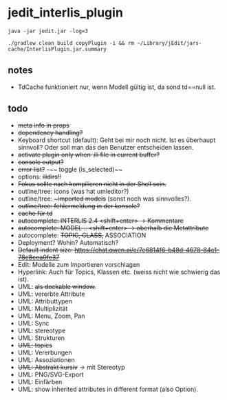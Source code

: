 # jedit_interlis_plugin

```
java -jar jedit.jar -log=3
```

```
./gradlew clean build copyPlugin -i && rm ~/Library/jEdit/jars-cache/InterlisPlugin.jar.summary
```

## notes

- TdCache funktioniert nur, wenn Modell gültig ist, da sond td==null ist.


## todo

- ~~meta info in props~~
- ~~dependency handling?~~
- Keyboard shortcut (default): Geht bei mir noch nicht. Ist es überhaupt sinnvoll? Oder soll man das den Benutzer entscheiden lassen.
- ~~activate plugin only when .ili file in current buffer?~~
- ~~console output?~~ 
- ~~error list?~~ 
-~~ toggle (is_selected)~~
- options: ~~ilidirs!!~~
- ~~Fokus sollte nach kompilieren nicht in der Shell sein.~~
- outline/tree: icons (was hat umleditor?)
- outline/tree: ~~~imported models~~ (sonst noch was sinnvolles?).
- ~~outline/tree: fehlermeldung in der konsole?~~
- ~~cache für td~~
- ~~autocomplete: INTERLIS 2.4 <shift+enter> -> Kommentare~~
- ~~autocomplete: MODEL .. <shift+enter> -> oberhalb die Metattribute~~
- autocomplete: ~~TOPIC, CLASS,~~ ASSOCIATION
- Deployment? Wohin? Automatisch?
- ~~Default indent size: https://chat.qwen.ai/c/7e6814f6-b48d-4678-84e1-78e8cea0fe37~~
- Edit: Modelle zum Importieren vorschlagen 
- Hyperlink: Auch für Topics, Klassen etc. (weiss nicht wie schwierig das ist).
- UML: ~~als dockable window.~~
- UML: vererbte Attribute
- UML: Attributtypen
- UML: Multiplizität
- UML: Menu, Zoom, Pan
- UML: Sync
- UML: stereotype
- UML: Strukturen
- ~~UML: topics~~
- UML: Vererbungen
- UML: Assoziationen
- ~~UML: Abstrakt kursiv~~ -> mit Stereotyp
- UML: PNG/SVG-Export
- UML: Einfärben
- UML: show inherited attributes in different format (also Option).